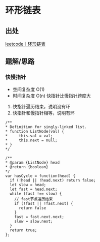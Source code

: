# 环形链表

## 出处

[leetcode｜环形链表](https://leetcode-cn.com/problems/linked-list-cycle/)

## 题解/思路

### 快慢指针

- 空间复杂度 O(1)
- 时间复杂度 O(n)
快指针比慢指针跨度大
1. 快指针遍历结束，说明没有环
2. 快指针和慢指针相等，说明有环
```
/**
* Definition for singly-linked list.
* function ListNode(val) {
*     this.val = val;
*     this.next = null;
* }
*/

/**
* @param {ListNode} head
* @return {boolean}
*/
var hasCycle = function(head) {
  if (!head || !head.next) return false;
  let slow = head;
  let fast = head.next;
  while (fast !== slow) {
    // fast节点遍历结束
    if (!fast || !fast.next) {
      return false
    }
    fast = fast.next.next;
    slow = slow.next;
  }
  return true;
};
```
